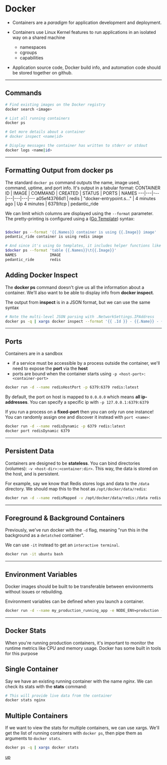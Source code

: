 # Docker

- Containers are a *paradigm* for application development and deployment.

- Containers use Linux Kernel features to run applications in an isolated way on a shared machine
  - namespaces
  - cgroups
  - capabilities
- Application source code, Docker build info, and automation code should be stored together on github.

* * *

## Commands

```bash
# Find existing images on the Docker registry
docker search <image>

# List all running containers
docker ps

# Get more details about a container
# docker inspect <name|id>

# Display messages the container has written to stderr or stdout
docker logs <name|id>
```

* * *

## Formatting Output from docker ps

The standard `docker ps` command outputs the name, image used, command, uptime, and port info.
It's output in a tabular format:
CONTAINER ID | IMAGE | COMMAND | CREATED | STATUS | PORTS | NAMES
---|---|---|---|---|---|---
a05ef43766d1 | redis | "docker-entrypoint.s…" | 4 minutes ago | Up 4 minutes | 6379/tcp | pedantic_ride

We can limit which columns are displayed using the `--format` parameter.
The pretty-printing is configured using a ([Go Template](../../undefined)) syntax:

```bash

$docker ps --format '{{.Names}} container is using {{.Image}} image'
pedantic_ride container is using redis image

# And since it's using Go templates, it includes helper functions like "table"
$docker ps --format 'table {{.Names}}\t{{.Image}}'
NAMES               IMAGE
pedantic_ride       redis
```

## Adding Docker Inspect

The **docker ps** command doesn't give us all the information about a container.
We'll also want to be able to display info from **docker inspect**.

The output from **inspect** is in a JSON format, but we can use the same syntax

```bash
# Note the multi-level JSON parsing with .NetworkSettings.IPAddress
docker ps -q | xargs docker inspect --format '{{ .Id }} - {{.Name}} - {{ .NetworkSettings.IPAddress }}'
```

* * *

## Ports

Containers are in a sandbox

- if a service must be accessible by a process outside the container, we'll need to expose the **port** via the **host**
- ports are bound when the container starts using `-p <host-port>:<container-port>`

```bash
docker run -d --name redisHostPort -p 6379:6379 redis:latest
```

By default, the port on host is mapped to `0.0.0.0` which means **all ip-addresses**. You can specify a specific ip with `-p 127.0.0.1:6379:6379`

If you run a process on a **fixed-port** then you can only run one instance! You can randomly assign one and discover it instead with `port <name>`:

```bash
docker run -d --name redisDynamic -p 6379 redis:latest
docker port redisDynamic 6379
```

* * *

## Persistent Data

Containers are designed to be **stateless**.
You can bind directories (volumes): `-v <host-dir>:<container:dir>`.
This way, the data is stored on the host, and is persistent.

For example, say we know that Redis stores logs and data to the `/data` directory.
We should map this to the host as `/opt/docker/data/redis`:

```bash
docker run -d --name redisMapped -v /opt/docker/data/redis:/data redis
```

* * *

## Foreground & Background Containers

Previously, we've run docker with the `-d` flag, meaning "run this in the background as a `detatched` container".

We can use `-it` instead to get an `interactive terminal`.

```bash
docker run -it ubuntu bash
```

* * *

## Environment Variables

Docker images should be built to be transferable between environments without issues or rebuilding.

Environment variables can be defined when you launch a container.

```bash
docker run -d --name my_production_running_app -e NODE_ENV=production -p 3000:3000 my-nodejs-app
```

* * *

## Docker Stats

When you're running production containers, it's important to monitor the runtime metrics like CPU and memory usage.
Docker has some built in tools for this purpose

## Single Container

Say we have an existing running container with the name *nginx*. We can check its stats with the **stats** command:

```bash
# This will provide live data from the container
docker stats nginx
```

## Multiple Containers

If we want to view the stats for multiple containers, we can use xargs.
We'll get the list of running containers with `docker ps`, then pipe them as arguments to `docker stats`.

```bash
docker ps -q | xargs docker stats
```

[up](README.md#table-of-contents)
